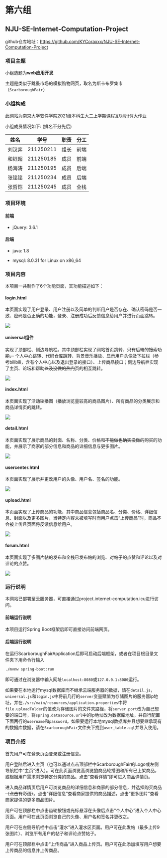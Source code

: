 # 第六组

## NJU-SE-Internet-Computation-Project

github仓库地址：https://github.com/KYCoraxxx/NJU-SE-Internet-Computation-Project

### 项目主题

小组选题为**web应用开发**

主题是类似于跳蚤市场的模拟购物网页，取名为斯卡布罗集市（`ScarboroughFair`）

### 小组构成

此网站为南京大学软件学院2021级本科生大二上学期课程`互联网计算`大作业

小组成员情况如下: (排名不分先后)

|  姓名  |   学号    | 职责 | 分工 |
| :----: | :-------: | :--: | :--: |
| 刘汉弈 | 211250211 | 组长 | 前端 |
| 和钰超 | 211250185 | 成员 | 前端 |
| 杨海涛 | 211250195 | 成员 | 后端 |
| 张铭铭 | 211250234 | 成员 | 后端 |
| 张哲恺 | 211250245 | 成员 | 全栈 |

### 项目环境

#### 前端

- jQuery: 3.6.1

#### 后端

- java: 1.8

- mysql: 8.0.31 for Linux on x86_64

### 项目内容

本项目一共制作了6个功能页面，其功能描述如下：

#### login.html

本页面实现了用户登录、用户注册以及简单的判断用户是否存在、确认密码是否一致、密码是否正确的功能，登录、注册成功后反馈信息给用户并进行页面跳转。

![](./readmeimage/login.png)

#### universal组件

实现了顶部栏、侧边导航栏。其中顶部栏实现了网站首页跳转、~~只有后端的搜索功能、~~ 个人中心跳转、代码仓库跳转、背景音乐播放、显示用户头像及下拉栏（参考bilibili，含有个人中心以及退出登录的接口）、上传商品接口；侧边导航栏实现了主页、论坛和帮助~~以及没做的热门~~页的相互跳转。

![](./readmeimage/help.png)

#### index.html

本页面实现了活动轮播图（播放浏览量较高的商品图片）、所有商品的分类展示和商品详情页的跳转。

![](./readmeimage/index.png)

#### detail.html

本页面实现了展示商品的封面、名称、分类、价格和~~不能做也确实没做的~~购买的功能，并展示了商家的部分信息和商品的详细信息与更多图片。

![](./readmeimage/detail.png)

#### usercenter.html

本页面实现了展示并更改用户的头像、用户名、签名的功能。

![](./readmeimage/usercenter.png)

#### upload.html

本页面实现了上传商品的功能，其中商品信息包括商品名、分类、价格、详细信息、封面以及更多图片，当特定内容未被填写时而用户点击“上传商品”时，商品不会被上传且页面将反馈信息给用户。

![](./readmeimage/upload.png)

#### forum.html

本页面实现了多图片帖的发布和全栈已发布帖的浏览、对帖子的点赞和评论以及对评论的点赞。

![](./readmeimage/forum.png)

### 运行说明

本网站已部署至云服务器，可直接通过project.internet-computation.icu进行访问。

#### 前端运行说明

本项目运行Spring Boot框架后即可直接访问前端网页。

#### 后端运行说明

在运行ScarboroughFairApplication后即可启动后端框架，或者在项目根目录文件夹下用命令行输入
``` bash
./mvnw spring-boot:run
```
即可通过在浏览器中输入网址`localhost:8080`或`127.0.0.1:8080`运行。

如果要在本地运行mysql数据库而不继承云端服务器的数据，请在`detail.js`，`universal.js`和`login.js`中将前几行的`server`变量赋值为存储图片的服务器ip地址，并在`./src/main/resources/application.properties`中将`file.uploadFolder`的值改为存储图片的文件夹路径，将`server.port`改为自己想要的端口号，将`spring.datasource.url`中的ip地址改为数据库地址，并自行配置下面两行的`username`和`password`。如果要运行本地mysql数据库并且想要继承现有的数据库数据，请在`ScarboroughFair`文件夹下找到`user_table.sql`并导入使用。

### 项目介绍

首先用户可在登录页面登录或注册信息。


用户登陆后进入主页（也可以通过点击顶部栏中ScarboroughFair的Logo或左侧导航栏中“主页”进入）。可在此页面浏览高浏览狼商品轮播图和所有已上架商品，或根据用户需求浏览特定分类的商品。点击“查看详情”即可进入商品详情页。


进入商品详情页后用户可浏览商品的详细信息和商家的部分信息，并选择购买商品 ~~（点击有彩蛋）~~。点击“详细信息”查看商家提供的商品描述，点击“更多图片”查看商家提供的更多商品图片。


用户可在顶部栏中点击齿轮按钮或光标悬浮在头像后点击“个人中心”进入个人中心页面。用户可在此页面浏览自己的头像、用户名和签名并更改之。


用户可在左侧导航栏中点击“灌水”进入灌水区页面。用户可在此发帖（最多上传9张图片）、浏览所有用户的帖子和评论点赞帖子。

用户可在顶部栏中点击“上传商品”进入商品上传页。用户可在此添加填写用户想要上传商品的信息并上传商品。

